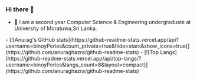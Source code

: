 ### Hi there 👋

- 🌱 I am a second year Computer Science & Engineering undergraduate at University of Moratuwa,Sri Lanka.

<p float="left">
- [![Anurag's GitHub stats](https://github-readme-stats.vercel.app/api?username=binoyPeries&count_private=true&hide=stars&show_icons=true)](https://github.com/anuraghazra/github-readme-stats) 
- [![Top Langs](https://github-readme-stats.vercel.app/api/top-langs/?username=binoyPeries&langs_count=8&layout=compact)](https://github.com/anuraghazra/github-readme-stats)
</p>
<!--
**binoyPeries/binoyPeries** is a ✨ _special_ ✨ repository because its `README.md` (this file) appears on your GitHub profile.

Here are some ideas to get you started:
-->
